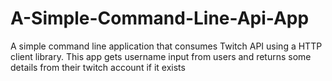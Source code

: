 # A-Simple-Command-Line-Api-App
A simple command line application that consumes Twitch API using a HTTP client library.
This app gets username input from users and returns some details from their twitch account if it exists
